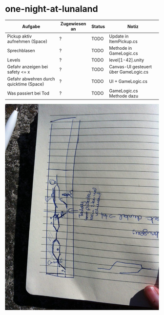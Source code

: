 # one-night-at-lunaland


| Aufgabe | Zugewiesen an | Status | Notiz |
| ------- | ------------- | ------ | ----- |
| Pickup aktiv aufnehmen (Space) | ? | TODO | Update in ItemPickup.cs |
| Sprechblasen | ? | TODO | Methode in GameLogic.cs |
| Levels | ? | TODO | level[1-42].unity |
| Gefahr anzeigen bei safety <= x | ? | TODO | Canvas-UI gesteuert über GameLogic.cs |
| Gefahr abwehren durch quicktime (Space) | ? | TODO | UI + GameLogic.cs |
| Was passiert bei Tod | ? | TODO | GameLogic.cs Methode dazu |

![level](sample-level.jpg "Level")
